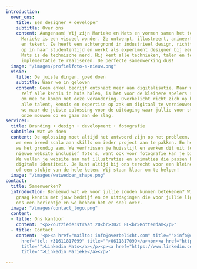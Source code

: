```yaml
---
introduction:
  over_ons:
    title: Een designer + developer
    subtitle: Over ons
    content: Aangenaam! Wij zijn Marieke en Mats en vormen samen het team achter Overbelicht.
      Marieke is een visueel wonder. Ze ontwerpt, illustreert, animeert, schildert
      en tekent. Ze heeft een achtergrond in industrieel design, richtte een ontwerpbureau
      op in haar studententijd en werkt als experiment designer bij een design agency.
      Mats is de technische nerd. Hij kent alle technieken, talen en tools om de beste
      implementatie te realiseren. De perfecte samenwerking dus!
  image: "/images/profielfoto-s-nieuw.png"
  visie:
    title: De juiste dingen, goed doen
    subtitle: Waar we in geloven
    content: Geen enkel bedrijf ontsnapt meer aan digitalisatie. Maar waar grote bedrijven
      zelf alle kennis in huis halen, is het voor de kleinere spelers soms best lastig
      om mee te komen met deze verandering. Overbelicht richt zich op hen. Wij hebben
      alle talent, kennis en expertise op zak om digitaal te vernieuwen. Samen zoeken
      we naar de juiste oplossing voor de uitdaging waar jullie voor staan, stropen
      onze mouwen op en gaan aan de slag.
services:
  title: Branding + design + development + fotografie
  subtitle: Wat we doen
  content: De oplossing moet altijd het antwoord zijn op het probleem. Daarom hebben
    we een breed scala aan skills om ieder project aan te pakken. En het liefst pakken
    we het grondig aan. We verfrissen je huisstijl en werken dit uit tot een prachtige
    nieuwe website inclusief foto's, want ook voor fotografie kan je bij ons terecht.
    We vullen je website aan met illustraties en animaties die passen bij je nieuwe
    digitale identiteit. Je kunt altijd bij ons terecht voor een kleine eerste stap,
    of een stukje van de hele keten. Wij staan klaar om te helpen!
  image: "/images/watwedoen_shape.png"
contact:
  title: Samenwerken?
  introduction: Benieuwd wat we voor jullie zouden kunnen betekenen? Wij ook! We maken
    graag kennis met jouw bedrijf en de uitdagingen die voor jullie liggen. Stuur
    ons een berichtje en we hebben het er snel over.
  image: "/images/contact_logo.png"
  content:
  - title: Ons kantoor
    content: "<p>Zoutziederstraat 20<br>3026 EL<br>Rotterdam</p>"
  - title: Contact
    content: '<p><a href="mailto: info@overbelicht.com" title="">info@overbelicht.com</a><br><a
      href="tel: +31611817099" title="">0611817099</a><br><a href="https://www.linkedin.com/in/matsmulder/"
      title="">Linkedin Mats</a></p><p><a href="https://www.linkedin.com/in/mgmvandijk/"
      title="">Linkedin Marieke</a></p>'

---
```

